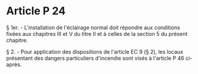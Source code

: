 # Article P 24

§ 1er. - L'installation de l'éclairage normal doit répondre aux conditions fixées aux chapitres III et V du titre II et à celles de la section 5 du présent chapitre.

§ 2. - Pour application des dispositions de l'article EC 9 (§ 2), les locaux présentant des dangers particuliers d'incendie sont visés à l'article P 46 ci-après.
